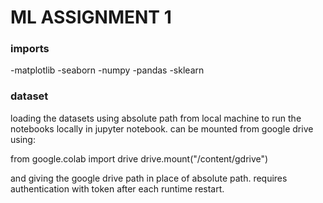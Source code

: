 # ML ASSIGNMENT 1

### imports
-matplotlib
-seaborn
-numpy
-pandas
-sklearn



### dataset
loading the datasets using absolute path from local machine to run the notebooks locally in jupyter notebook.
can be mounted from google drive using:

from google.colab import drive
drive.mount("/content/gdrive")

and giving the google drive path in place of absolute path. requires authentication with token after each runtime restart.
